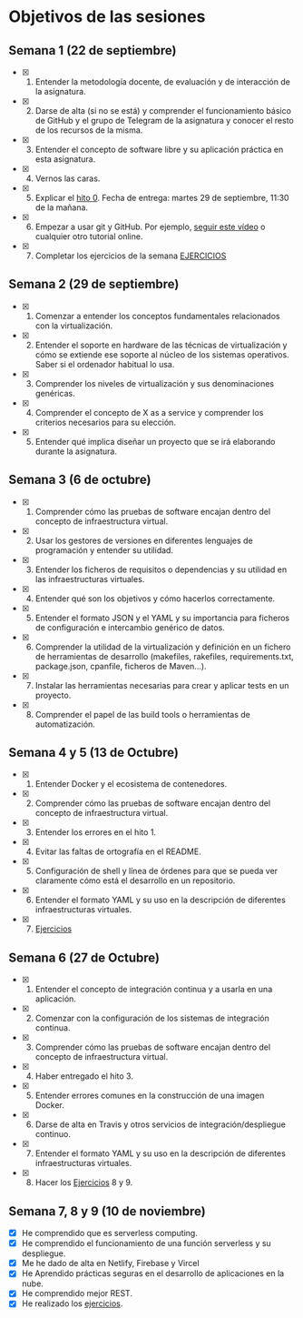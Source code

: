 # Objetivos de las sesiones

## Semana 1 (22 de septiembre)

- [x] 1. Entender la metodología docente, de evaluación y de interacción de la asignatura.
- [x] 2. Darse de alta (si no se está) y comprender el funcionamiento básico de GitHub y el grupo de Telegram de la asignatura y conocer el resto de los recursos de la misma.
- [x] 3. Entender el concepto de software libre y su aplicación práctica en esta asignatura.
- [x] 4. Vernos las caras.
- [x] 5. Explicar el [hito 0](http://jj.github.io/IV/documentos/proyecto/0.Repositorio). Fecha de entrega: martes 29 de septiembre, 11:30 de la mañana.
- [x] 6. Empezar a usar git y GitHub. Por ejemplo, [seguir este vídeo](https://www.youtube.com/watch?v=gmXyJI01qa8) o cualquier otro tutorial online.
- [x] 7. Completar los ejercicios de la semana [EJERCICIOS](https://github.com/alexrodriguezlop/EjerciciosIV2021)

## Semana 2 (29 de septiembre)
- [x] 1. Comenzar a entender los conceptos fundamentales relacionados con la virtualización.
- [x] 2. Entender el soporte en hardware de las técnicas de virtualización y cómo se extiende ese soporte al núcleo de los sistemas operativos. Saber si el ordenador habitual lo usa.
- [x] 3. Comprender los niveles de virtualización y sus denominaciones genéricas.
- [x] 4. Comprender el concepto de X as a service y comprender los criterios necesarios para su elección.
- [x] 5. Entender qué implica diseñar un proyecto que se irá elaborando durante la asignatura.

## Semana 3 (6 de octubre)
- [x] 1. Comprender cómo las pruebas de software encajan dentro del concepto de infraestructura virtual.
- [x] 2. Usar los gestores de versiones en diferentes lenguajes de programación y entender su utilidad.
- [x] 3. Entender los ficheros de requisitos o dependencias y su utilidad en las infraestructuras virtuales.
- [x] 4. Entender qué son los objetivos y cómo hacerlos correctamente.
- [x] 5. Entender el formato JSON y el YAML y su importancia para ficheros de configuración e intercambio genérico de datos.
- [x] 6. Comprender la utilidad de la virtualización y definición en un fichero de herramientas de desarrollo (makefiles, rakefiles, requirements.txt, package.json, cpanfile, ficheros de Maven...).
- [x] 7. Instalar las herramientas necesarias para crear y aplicar tests en un proyecto.
- [x] 8. Comprender el papel de las build tools o herramientas de automatización.

## Semana 4 y 5 (13 de Octubre)
- [x] 1. Entender Docker y el ecosistema de contenedores.
- [x] 2. Comprender cómo las pruebas de software encajan dentro del concepto de infraestructura virtual.
- [x] 3. Entender los errores en el hito 1.
- [x] 4. Evitar las faltas de ortografía en el README. 
- [x] 5. Configuración de shell y línea de órdenes para que se pueda ver claramente cómo está el desarrollo en un repositorio.
- [x] 6. Entender el formato YAML y su uso en la descripción de diferentes infraestructuras virtuales.
- [x] 7. [Ejercicios](https://github.com/alexrodriguezlop/EjerciciosIV2021/tree/master/Semana4)


## Semana 6 (27 de Octubre)
- [x] 1. Entender el concepto de integración continua y a usarla en una aplicación.
- [x] 2. Comenzar con la configuración de los sistemas de integración continua.
- [x] 3. Comprender cómo las pruebas de software encajan dentro del concepto de infraestructura virtual.
- [x] 4. Haber entregado el hito 3.
- [x] 5. Entender errores comunes en la construcción de una imagen Docker.
- [x] 6. Darse de alta en Travis y otros servicios de integración/despliegue continuo.
- [x] 7. Entender el formato YAML y su uso en la descripción de diferentes infraestructuras virtuales.
- [x] 8. Hacer los  [Ejercicios](https://github.com/alexrodriguezlop/EjerciciosIV2021/tree/master/Semana6) 8 y 9.

## Semana  7, 8 y 9 (10 de noviembre)
- [X] He comprendido que es serverless computing.
- [X] He comprendido el funcionamiento de una función serverless y su despliegue.
- [x] Me he dado de alta en Netlify, Firebase y Vircel
- [X] He Aprendido prácticas seguras en el desarrollo de aplicaciones en la nube.
- [x] He comprendido mejor REST.
- [X] He realizado los [ejercicios](https://github.com/alexrodriguezlop/EjerciciosIV2021/tree/master/Semana9).